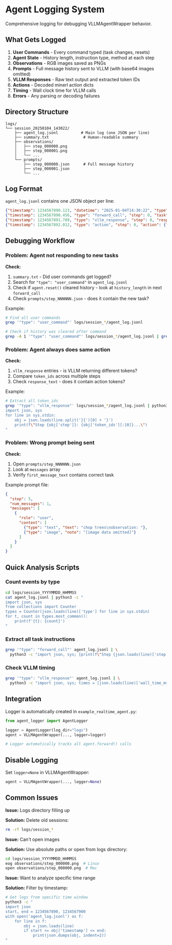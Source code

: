 # Agent Logging System

Comprehensive logging for debugging VLLMAgentWrapper behavior.

## What Gets Logged

1. **User Commands** - Every command typed (task changes, resets)
2. **Agent State** - History length, instruction type, method at each step
3. **Observations** - RGB images saved as PNGs
4. **Prompts** - Full message history sent to VLLM (with base64 images omitted)
5. **VLLM Responses** - Raw text output and extracted token IDs
6. **Actions** - Decoded minerl action dicts
7. **Timing** - Wall clock time for VLLM calls
8. **Errors** - Any parsing or decoding failures

## Directory Structure

```
logs/
└── session_20250104_143022/
    ├── agent_log.jsonl          # Main log (one JSON per line)
    ├── summary.txt               # Human-readable summary
    ├── observations/
    │   ├── step_000000.png
    │   ├── step_000001.png
    │   └── ...
    └── prompts/
        ├── step_000000.json      # Full message history
        ├── step_000001.json
        └── ...
```

## Log Format

`agent_log.jsonl` contains one JSON object per line:

```json
{"timestamp": 1234567890.123, "datetime": "2025-01-04T14:30:22", "type": "user_command", "step": 0, "command": "chop trees"}
{"timestamp": 1234567890.456, "type": "forward_call", "step": 0, "task": "chop trees", "method": "freestyle", "instruction_type": "freestyle", "history_length": 0}
{"timestamp": 1234567891.789, "type": "vllm_response", "step": 0, "response_text": "<|reserved_special_token_178|>...", "num_tokens": 15, "wall_time_ms": 245.3}
{"timestamp": 1234567892.012, "type": "action", "step": 0, "action": {"camera": [0.0, 0.5], "forward": 1, ...}}
```

## Debugging Workflow

### Problem: Agent not responding to new tasks

**Check:**
1. `summary.txt` - Did user commands get logged?
2. Search for `"type": "user_command"` in `agent_log.jsonl`
3. Check if `agent.reset()` cleared history - look at `history_length` in next `forward_call`
4. Check `prompts/step_NNNNNN.json` - does it contain the new task?

Example:
```bash
# Find all user commands
grep '"type": "user_command"' logs/session_*/agent_log.jsonl

# Check if history was cleared after command
grep -A 1 '"type": "user_command"' logs/session_*/agent_log.jsonl | grep history_length
```

### Problem: Agent always does same action

**Check:**
1. `vllm_response` entries - is VLLM returning different tokens?
2. Compare `token_ids` across multiple steps
3. Check `response_text` - does it contain action tokens?

Example:
```bash
# Extract all token_ids
grep '"type": "vllm_response"' logs/session_*/agent_log.jsonl | python3 -c "
import json, sys
for line in sys.stdin:
    obj = json.loads(line.split('}{')[0] + '}')
    print(f\"Step {obj['step']}: {obj['token_ids'][:10]}...\")
"
```

### Problem: Wrong prompt being sent

**Check:**
1. Open `prompts/step_NNNNNN.json`
2. Look at `messages` array
3. Verify `first_message_text` contains correct task

Example prompt file:
```json
{
  "step": 5,
  "num_messages": 1,
  "messages": [
    {
      "role": "user",
      "content": [
        {"type": "text", "text": "chop trees\nobservation: "},
        {"type": "image", "note": "[image data omitted]"}
      ]
    }
  ]
}
```

## Quick Analysis Scripts

### Count events by type
```bash
cd logs/session_YYYYMMDD_HHMMSS
cat agent_log.jsonl | python3 -c "
import json, sys
from collections import Counter
types = Counter(json.loads(line)['type'] for line in sys.stdin)
for t, count in types.most_common():
    print(f'{t}: {count}')
"
```

### Extract all task instructions
```bash
grep '"type": "forward_call"' agent_log.jsonl | \
  python3 -c "import json, sys; [print(f\"Step {json.loads(line)['step']}: {json.loads(line)['task']}\") for line in sys.stdin]"
```

### Check VLLM timing
```bash
grep '"type": "vllm_response"' agent_log.jsonl | \
  python3 -c "import json, sys; times = [json.loads(line)['wall_time_ms'] for line in sys.stdin]; print(f'Avg: {sum(times)/len(times):.1f}ms, Min: {min(times):.1f}ms, Max: {max(times):.1f}ms')"
```

## Integration

Logger is automatically created in `example_realtime_agent.py`:

```python
from agent_logger import AgentLogger

logger = AgentLogger(log_dir="logs")
agent = VLLMAgentWrapper(..., logger=logger)

# Logger automatically tracks all agent.forward() calls
```

## Disable Logging

Set `logger=None` in VLLMAgentWrapper:

```python
agent = VLLMAgentWrapper(..., logger=None)
```

## Common Issues

**Issue:** Logs directory filling up

**Solution:** Delete old sessions:
```bash
rm -rf logs/session_*
```

**Issue:** Can't open images

**Solution:** Use absolute paths or open from logs directory:
```bash
cd logs/session_YYYYMMDD_HHMMSS
eog observations/step_000000.png  # Linux
open observations/step_000000.png  # Mac
```

**Issue:** Want to analyze specific time range

**Solution:** Filter by timestamp:
```bash
# Get logs from specific time window
python3 -c "
import json
start, end = 1234567890, 1234567900
with open('agent_log.jsonl') as f:
    for line in f:
        obj = json.loads(line)
        if start <= obj['timestamp'] <= end:
            print(json.dumps(obj, indent=2))
"
```
